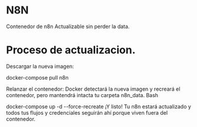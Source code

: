 # N8N
Contenedor de n8n Actualizable sin perder la data.

# Proceso de actualizacion.
Descargar la nueva imagen:


docker-compose pull n8n

Relanzar el contenedor: Docker detectará la nueva imagen y recreará el contenedor, pero mantendrá intacta tu carpeta n8n_data.
Bash

docker-compose up -d --force-recreate
¡Y listo! Tu n8n estará actualizado y todos tus flujos y credenciales seguirán ahí porque viven fuera del contenedor.
